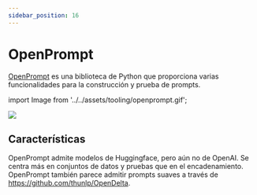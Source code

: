 ```yaml
---
sidebar_position: 16
---
```


# OpenPrompt

[OpenPrompt](https://thunlp.github.io/OpenPrompt/index.html) es una biblioteca de Python que proporciona varias funcionalidades para la construcción y prueba de prompts.

import Image from '../../assets/tooling/openprompt.gif';

<div style={{textAlign: 'center'}}>
  <img src={Image} style={{width: "750px"}} />
</div>

## Características

OpenPrompt admite modelos de Huggingface, pero aún no de OpenAI. Se centra más en conjuntos de datos y pruebas que en el encadenamiento. OpenPrompt también parece admitir prompts suaves a través de https://github.com/thunlp/OpenDelta.
